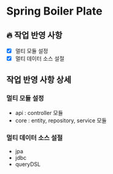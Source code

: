 # Spring Boiler Plate

## 🔥 작업 반영 사항
- [x] 멀티 모듈 설정
- [x] 멀티 데이터 소스 설절

## 작업 반영 사항 상세

### 멀티 모듈 설정
- api : controller 모듈
- core : entity, repository, service 모듈

### 멀티 데이터 소스 설절
- jpa
- jdbc
- queryDSL
